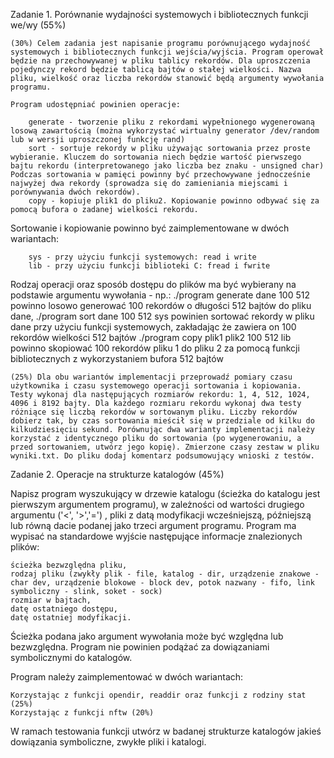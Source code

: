 Zadanie 1. Porównanie wydajności systemowych i bibliotecznych funkcji we/wy (55%)

    (30%) Celem zadania jest napisanie programu porównującego wydajność systemowych i bibliotecznych funkcji wejścia/wyjścia. Program operował będzie na przechowywanej w pliku tablicy rekordów. Dla uproszczenia pojedynczy rekord będzie tablicą bajtów o stałej wielkości. Nazwa pliku, wielkość oraz liczba rekordów stanowić będą argumenty wywołania programu.

    Program udostępniać powinien operacje:

        generate - tworzenie pliku z rekordami wypełnionego wygenerowaną losową zawartością (można wykorzystać wirtualny generator /dev/random lub w wersji uproszczonej funkcję rand)
        sort - sortuje rekordy w pliku używając sortowania przez proste wybieranie. Kluczem do sortowania niech będzie wartość pierwszego bajtu rekordu (interpretowanego jako liczba bez znaku - unsigned char) Podczas sortowania w pamięci powinny być przechowywane jednocześnie najwyżej dwa rekordy (sprowadza się do zamieniania miejscami i porównywania dwóch rekordów).
        copy - kopiuje plik1 do pliku2. Kopiowanie powinno odbywać się za pomocą bufora o zadanej wielkości rekordu.

Sortowanie i kopiowanie powinno być zaimplementowane w dwóch wariantach:

        sys - przy użyciu funkcji systemowych: read i write
        lib - przy użyciu funkcji biblioteki C: fread i fwrite

Rodzaj operacji oraz sposób dostępu do plików ma być wybierany na podstawie argumentu wywołania - np.:
./program generate dane 100 512 powinno losowo generować 100 rekordów o długości 512 bajtów
   do pliku dane,
./program sort dane 100 512 sys powinien sortować rekordy w pliku dane przy użyciu funkcji systemowych, 
    zakładając że zawiera on 100 rekordów wielkości 512 bajtów
./program copy plik1 plik2 100 512 lib powinno skopiować 100 rekordów pliku 1 do pliku 2 za pomocą funkcji 
    bibliotecznych z wykorzystaniem bufora 512 bajtów

    (25%) Dla obu wariantów implementacji przeprowadź pomiary czasu użytkownika i czasu systemowego operacji sortowania i kopiowania. Testy wykonaj dla następujących rozmiarów rekordu: 1, 4, 512, 1024, 4096 i 8192 bajty. Dla każdego rozmiaru rekordu wykonaj dwa testy różniące się liczbą rekordów w sortowanym pliku. Liczby rekordów dobierz tak, by czas sortowania mieścił się w przedziale od kilku do kilkudziesięciu sekund. Porównując dwa warianty implementacji należy korzystać z identycznego pliku do sortowania (po wygenerowaniu, a przed sortowaniem, utwórz jego kopię). Zmierzone czasy zestaw w pliku wyniki.txt. Do pliku dodaj komentarz podsumowujący wnioski z testów.

Zadanie 2. Operacje na strukturze katalogów (45%)

Napisz program wyszukujący w drzewie katalogu (ścieżka do katalogu jest pierwszym argumentem programu), w zależności od wartości drugiego argumentu ('<', '>','=') , pliki z datą modyfikacji wcześniejszą, późniejszą lub równą dacie podanej jako trzeci argument programu. Program ma wypisać na standardowe wyjście następujące informacje znalezionych plików:

    ścieżka bezwzględna pliku,
    rodzaj pliku (zwykły plik - file, katalog - dir, urządzenie znakowe - char dev, urządzenie blokowe - block dev, potok nazwany - fifo, link symboliczny - slink, soket - sock) 
    rozmiar w bajtach,
    datę ostatniego dostępu,
    datę ostatniej modyfikacji.

Ścieżka podana jako argument wywołania może być względna lub bezwzględna.  Program nie powinien podążać za dowiązaniami symbolicznymi do katalogów.

Program należy zaimplementować w dwóch wariantach:

    Korzystając z funkcji opendir, readdir oraz funkcji z rodziny stat (25%)
    Korzystając z funkcji nftw (20%)

W ramach testowania funkcji utwórz w badanej strukturze katalogów jakieś dowiązania symboliczne, zwykłe pliki i katalogi.
